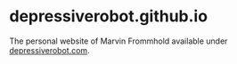 # depressiverobot.github.io

The personal website of Marvin Frommhold available under [depressiverobot.com](http://depressiverobot.com).